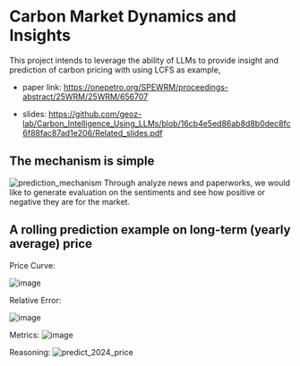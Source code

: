 # Carbon Market Dynamics and Insights
This project intends to leverage the ability of LLMs to provide insight and prediction of carbon pricing with using LCFS as example,

- paper link: https://onepetro.org/SPEWRM/proceedings-abstract/25WRM/25WRM/656707

- slides: https://github.com/geoz-lab/Carbon_Intelligence_Using_LLMs/blob/16cb4e5ed86ab8d8b0dec8fc6f88fac87ad1e206/Related_slides.pdf

## The mechanism is simple
![prediction_mechanism](https://github.com/user-attachments/assets/c4d47ea0-ccad-41c0-a077-4c199b6dc525)
Through analyze news and paperworks, we would like to generate evaluation on the sentiments and see how positive or negative they are for the market.

## A rolling prediction example on long-term (yearly average) price

Price Curve:

![image](https://github.com/user-attachments/assets/71e00426-3781-4039-98dc-f2bbd827437d)

Relative Error:

![image](https://github.com/user-attachments/assets/8b3d32bc-d438-4366-bbf3-77f9b3e049be)

Metrics:
![image](https://github.com/user-attachments/assets/48316d61-476d-4641-936f-2964bc541651)

Reasoning:
![predict_2024_price](https://github.com/user-attachments/assets/a7b3d066-8403-4e2c-8569-40ff3f9dd2aa)
